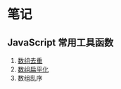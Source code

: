 # 笔记

## JavaScript 常用工具函数

1. [数组去重](https://github.com/hkp1995/note/blob/master/JavaScript%20%E5%B8%B8%E7%94%A8%E5%B7%A5%E5%85%B7%E5%87%BD%E6%95%B0/%E6%95%B0%E7%BB%84%E5%8E%BB%E9%87%8D.md)
2. [数组扁平化](https://github.com/hkp1995/note/blob/master/JavaScript%20%E5%B8%B8%E7%94%A8%E5%B7%A5%E5%85%B7%E5%87%BD%E6%95%B0/%E6%95%B0%E7%BB%84%E6%89%81%E5%B9%B3%E5%8C%96.md)
3. 数组乱序
